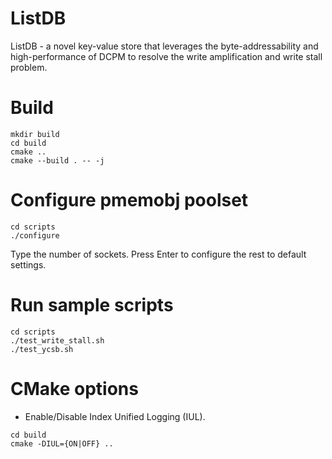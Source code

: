 ListDB
=========
ListDB - a novel key-value store that leverages the byte-addressability and high-performance of DCPM to resolve the write amplification and write stall problem.

# Build
```shell
mkdir build
cd build
cmake ..
cmake --build . -- -j
```

# Configure pmemobj poolset
```shell
cd scripts
./configure
```
Type the number of sockets.
Press Enter to configure the rest to default settings.

# Run sample scripts
```shell
cd scripts
./test_write_stall.sh
./test_ycsb.sh
```

# CMake options
* Enable/Disable Index Unified Logging (IUL).
```shell
cd build
cmake -DIUL={ON|OFF} ..
```
